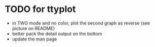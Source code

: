 # TODO for ttyplot

- in TWO mode and no color, plot the second graph as reverse (see picture on README)
- better pack the detail output on the bottom
- update the man page
